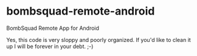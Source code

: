 # bombsquad-remote-android
BombSquad Remote App for Android

Yes, this code is very sloppy and poorly organized.  If you'd like to clean it up I will be forever in your debt. ;-)
